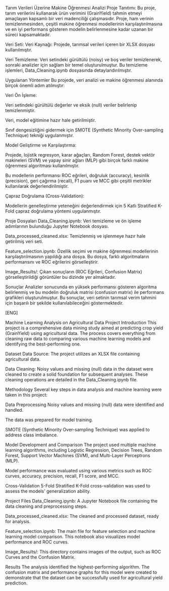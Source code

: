 Tarım Verileri Üzerine Makine Öğrenmesi Analizi
Proje Tanıtımı:
Bu proje, tarım verilerini kullanarak ürün verimini (GrainYield) tahmin etmeyi amaçlayan kapsamlı bir veri madenciliği çalışmasıdır. Proje, ham verinin temizlenmesinden, çeşitli makine öğrenmesi modellerinin karşılaştırılmasına ve en iyi performans gösteren modelin belirlenmesine kadar uzanan bir süreci kapsamaktadır.

Veri Seti:
Veri Kaynağı: Projede, tarımsal verileri içeren bir XLSX dosyası kullanılmıştır.

Veri Temizleme: Veri setindeki gürültülü (noisy) ve boş veriler temizlenerek, sonraki analizler için sağlam bir temel oluşturulmuştur. Bu temizleme işlemleri, Data_Cleaning.ipynb dosyasında detaylandırılmıştır.

Uygulanan Yöntemler
Bu projede, veri analizi ve makine öğrenmesi alanında birçok önemli adım atılmıştır:

Veri Ön İşleme:

Veri setindeki gürültülü değerler ve eksik (null) veriler belirlenip temizlenmiştir.

Veri, model eğitimine hazır hale getirilmiştir.

Sınıf dengesizliğini gidermek için SMOTE (Synthetic Minority Over-sampling Technique) tekniği uygulanmıştır.

Model Geliştirme ve Karşılaştırma:

Projede, lojistik regresyon, karar ağaçları, Random Forest, destek vektör makineleri (SVM) ve yapay sinir ağları (MLP) gibi birçok farklı makine öğrenmesi algoritması kullanılmıştır.

Bu modellerin performansı ROC eğrileri, doğruluk (accuracy), kesinlik (precision), geri çağırma (recall), F1 puanı ve MCC gibi çeşitli metrikler kullanılarak değerlendirilmiştir.

Çapraz Doğrulama (Cross-Validation):

Modellerin genelleştirme yeteneğini değerlendirmek için 5 Katlı Stratified K-Fold çapraz doğrulama yöntemi uygulanmıştır.

Proje Dosyaları
Data_Cleaning.ipynb: Veri temizleme ve ön işleme adımlarının bulunduğu Jupyter Notebook dosyası.

Data_processed_cleaned.xlsx: Temizlenmiş ve işlenmeye hazır hale getirilmiş veri seti.

Feature_selection.ipynb: Özellik seçimi ve makine öğrenmesi modellerinin karşılaştırılmasının yapıldığı ana dosya. Bu dosya, farklı algoritmaların performansını ve ROC eğrilerini görselleştirir.

Image_Results/: Çıkan sonuçların (ROC Eğrileri, Confusion Matrix) görselleştirildiği görüntüler bu dizinde yer almaktadır.

Sonuçlar
Analizler sonucunda en yüksek performansı gösteren algoritma belirlenmiş ve bu modelin doğruluk matrisi (confusion matrix) ile performans grafikleri oluşturulmuştur. Bu sonuçlar, veri setinin tarımsal verim tahmini için başarılı bir şekilde kullanılabileceğini göstermektedir.

[ENG]

Machine Learning Analysis on Agricultural Data
Project Introduction
This project is a comprehensive data mining study aimed at predicting crop yield (GrainYield) using agricultural data. The process covers everything from cleaning raw data to comparing various machine learning models and identifying the best-performing one.

Dataset
Data Source: The project utilizes an XLSX file containing agricultural data.

Data Cleaning: Noisy values and missing (null) data in the dataset were cleaned to create a solid foundation for subsequent analyses. These cleaning operations are detailed in the Data_Cleaning.ipynb file.

Methodology
Several key steps in data analysis and machine learning were taken in this project:

Data Preprocessing
Noisy values and missing (null) data were identified and handled.

The data was prepared for model training.

SMOTE (Synthetic Minority Over-sampling Technique) was applied to address class imbalance.

Model Development and Comparison
The project used multiple machine learning algorithms, including Logistic Regression, Decision Trees, Random Forest, Support Vector Machines (SVM), and Multi-Layer Perceptrons (MLP).

Model performance was evaluated using various metrics such as ROC curves, accuracy, precision, recall, F1 score, and MCC.

Cross-Validation
5-Fold Stratified K-Fold cross-validation was used to assess the models' generalization ability.

Project Files
Data_Cleaning.ipynb: A Jupyter Notebook file containing the data cleaning and preprocessing steps.

Data_processed_cleaned.xlsx: The cleaned and processed dataset, ready for analysis.

Feature_selection.ipynb: The main file for feature selection and machine learning model comparison. This notebook also visualizes model performance and ROC curves.

Image_Results/: This directory contains images of the output, such as ROC Curves and the Confusion Matrix.

Results
The analysis identified the highest-performing algorithm. The confusion matrix and performance graphs for this model were created to demonstrate that the dataset can be successfully used for agricultural yield prediction.
